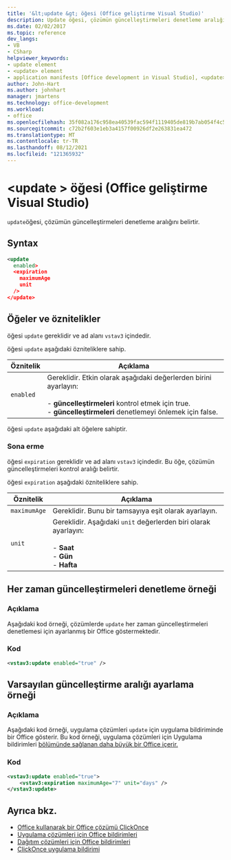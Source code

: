 ```yaml
---
title: '&lt;update &gt; öğesi (Office geliştirme Visual Studio)'
description: Update öğesi, çözümün güncelleştirmeleri denetleme aralığını belirtir.
ms.date: 02/02/2017
ms.topic: reference
dev_langs:
- VB
- CSharp
helpviewer_keywords:
- update element
- <update> element
- application manifests [Office development in Visual Studio], <update> element
author: John-Hart
ms.author: johnhart
manager: jmartens
ms.technology: office-development
ms.workload:
- office
ms.openlocfilehash: 35f082a176c958ea40539fac594f1119405de819b7ab054f4c51010aff2044a3
ms.sourcegitcommit: c72b2f603e1eb3a4157f00926df2e263831ea472
ms.translationtype: MT
ms.contentlocale: tr-TR
ms.lasthandoff: 08/12/2021
ms.locfileid: "121365932"
---
```

# <a name="ltupdategt-element-office-development-in-visual-studio"></a>&lt;update &gt; öğesi (Office geliştirme Visual Studio)
  `update`öğesi, çözümün güncelleştirmeleri denetleme aralığını belirtir.

## <a name="syntax"></a>Syntax

```xml
<update
  enabled>
  <expiration
    maximumAge
    unit
  />
</update>
```

## <a name="elements-and-attributes"></a>Öğeler ve öznitelikler
 öğesi `update` gereklidir ve ad alanı `vstav3` içindedir.

 öğesi `update` aşağıdaki özniteliklere sahip.

|Öznitelik|Açıklama|
|---------------|-----------------|
|`enabled`|Gereklidir. Etkin olarak aşağıdaki değerlerden birini ayarlayın:<br /><br /> -   **güncelleştirmeleri** kontrol etmek için true.<br />-   **güncelleştirmeleri** denetlemeyi önlemek için false.|

 öğesi `update` aşağıdaki alt öğelere sahiptir.

### <a name="expiration"></a>Sona erme
 öğesi `expiration` gereklidir ve ad alanı `vstav3` içindedir. Bu öğe, çözümün güncelleştirmeleri kontrol aralığı belirtir.

 öğesi `expiration` aşağıdaki özniteliklere sahip.

|Öznitelik|Açıklama|
|---------------|-----------------|
|`maximumAge`| Gereklidir. Bunu bir tamsayıya eşit olarak ayarlayın.|
|`unit`|Gereklidir. Aşağıdaki `unit` değerlerden biri olarak ayarlayın:<br /><br /> -   **Saat**<br />-   **Gün**<br />-   **Hafta**|

## <a name="example-of-always-checking-for-updates"></a>Her zaman güncelleştirmeleri denetleme örneği

### <a name="description"></a>Açıklama
 Aşağıdaki kod örneği, çözümlerde `update` her zaman güncelleştirmeleri denetlemesi için ayarlanmış bir Office göstermektedir.

### <a name="code"></a>Kod

```xml
<vstav3:update enabled="true" />
```

## <a name="example-of-setting-a-default-update-interval"></a>Varsayılan güncelleştirme aralığı ayarlama örneği

### <a name="description"></a>Açıklama
 Aşağıdaki kod örneği, uygulama çözümleri `update` için uygulama bildiriminde bir Office gösterir. Bu kod örneği, uygulama çözümleri için Uygulama bildirimleri [bölümünde sağlanan daha büyük bir Office içerir.](../vsto/application-manifests-for-office-solutions.md)

### <a name="code"></a>Kod

```xml
<vstav3:update enabled="true">
    <vstav3:expiration maximumAge="7" unit="days" />
</vstav3:update>
```

## <a name="see-also"></a>Ayrıca bkz.

- [Office kullanarak bir Office çözümü ClickOnce](../vsto/deploying-an-office-solution-by-using-clickonce.md)
- [Uygulama çözümleri için Office bildirimleri](../vsto/application-manifests-for-office-solutions.md)
- [Dağıtım çözümleri için Office bildirimleri](../vsto/deployment-manifests-for-office-solutions.md)
- [ClickOnce uygulama bildirimi](../deployment/clickonce-application-manifest.md)
